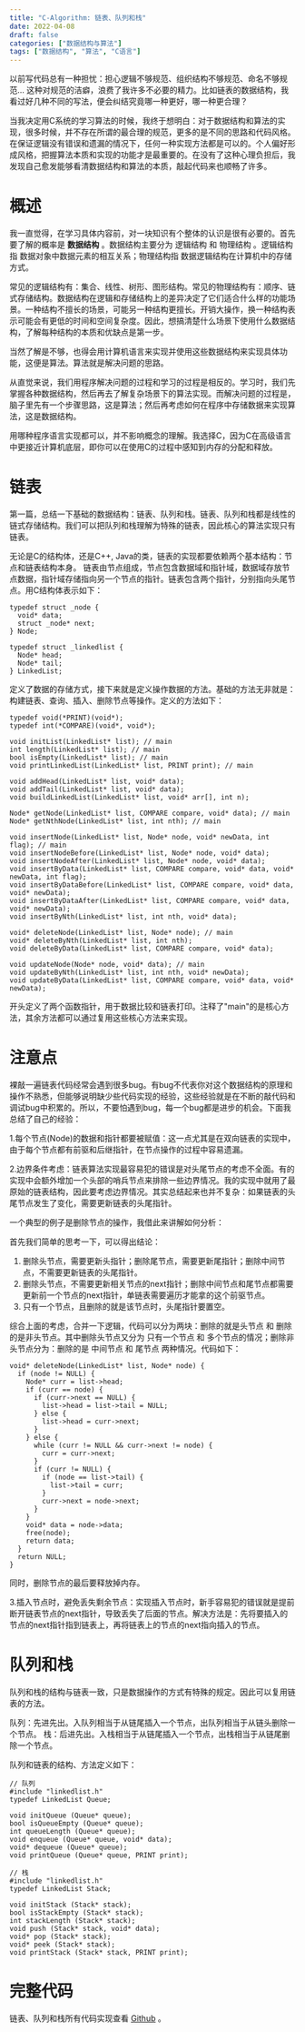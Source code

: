 ```yaml
---
title: "C-Algorithm: 链表、队列和栈"
date: 2022-04-08
draft: false
categories: ["数据结构与算法"]
tags: ["数据结构", "算法", "C语言"]
---
```


以前写代码总有一种担忧：担心逻辑不够规范、组织结构不够规范、命名不够规范&#x2026; 这种对规范的洁癖，浪费了我许多不必要的精力。比如链表的数据结构，我看过好几种不同的写法，便会纠结究竟哪一种更好，哪一种更合理？

当我决定用C系统的学习算法的时候，我终于想明白：对于数据结构和算法的实现，很多时候，并不存在所谓的最合理的规范，更多的是不同的思路和代码风格。在保证逻辑没有错误和遗漏的情况下，任何一种实现方法都是可以的。个人偏好形成风格，把握算法本质和实现的功能才是最重要的。在没有了这种心理负担后，我发现自己愈发能够看清数据结构和算法的本质，敲起代码来也顺畅了许多。


<a id="org29158ae"></a>

# 概述

我一直觉得，在学习具体内容前，对一块知识有个整体的认识是很有必要的。首先要了解的概率是 **数据结构** 。数据结构主要分为 逻辑结构 和 物理结构 。逻辑结构指 数据对象中数据元素的相互关系；物理结构指 数据逻辑结构在计算机中的存储方式。

常见的逻辑结构有：集合、线性、树形、图形结构。常见的物理结构有：顺序、链式存储结构。数据结构在逻辑和存储结构上的差异决定了它们适合什么样的功能场景。一种结构不擅长的场景，可能另一种结构更擅长。开销大操作，换一种结构表示可能会有更低的时间和空间复杂度。因此，想搞清楚什么场景下使用什么数据结构，了解每种结构的本质和优缺点是第一步。

当然了解是不够，也得会用计算机语言来实现并使用这些数据结构来实现具体功能，这便是算法。算法就是解决问题的思路。

从直觉来说，我们用程序解决问题的过程和学习的过程是相反的。学习时，我们先掌握各种数据结构，然后再去了解复杂场景下的算法实现。而解决问题的过程是，脑子里先有一个步骤思路，这是算法；然后再考虑如何在程序中存储数据来实现算法，这是数据结构。

用哪种程序语言实现都可以，并不影响概念的理解。我选择C，因为C在高级语言中更接近计算机底层，即你可以在使用C的过程中感知到内存的分配和释放。


<a id="orgf3b84cf"></a>

# 链表

第一篇，总结一下基础的数据结构：链表、队列和栈。链表、队列和栈都是线性的链式存储结构。我们可以把队列和栈理解为特殊的链表，因此核心的算法实现只有链表。

无论是C的结构体，还是C++, Java的类，链表的实现都要依赖两个基本结构：节点和链表结构本身。
链表由节点组成，节点包含数据域和指针域，数据域存放节点数据，指针域存储指向另一个节点的指针。链表包含两个指针，分别指向头尾节点。用C结构体表示如下：

    typedef struct _node {
      void* data;
      struct _node* next;
    } Node;
    
    typedef struct _linkedlist {
      Node* head;
      Node* tail;
    } LinkedList;

定义了数据的存储方式，接下来就是定义操作数据的方法。基础的方法无非就是：构建链表、查询、插入、删除节点等操作。定义的方法如下：

    typedef void(*PRINT)(void*);
    typedef int(*COMPARE)(void*, void*);
    
    void initList(LinkedList* list); // main
    int length(LinkedList* list); // main
    bool isEmpty(LinkedList* list); // main
    void printLinkedList(LinkedList* list, PRINT print); // main
    
    void addHead(LinkedList* list, void* data);
    void addTail(LinkedList* list, void* data);
    void buildLinkedList(LinkedList* list, void* arr[], int n);
    
    Node* getNode(LinkedList* list, COMPARE compare, void* data); // main
    Node* getNthNode(LinkedList* list, int nth); // main
    
    void insertNode(LinkedList* list, Node* node, void* newData, int flag); // main
    void insertNodeBefore(LinkedList* list, Node* node, void* data);
    void insertNodeAfter(LinkedList* list, Node* node, void* data);
    void insertByData(LinkedList* list, COMPARE compare, void* data, void* newData, int flag);
    void insertByDataBefore(LinkedList* list, COMPARE compare, void* data, void* newData);
    void insertByDataAfter(LinkedList* list, COMPARE compare, void* data, void* newData);
    void insertByNth(LinkedList* list, int nth, void* data);
    
    void* deleteNode(LinkedList* list, Node* node); // main
    void* deleteByNth(LinkedList* list, int nth);
    void deleteByData(LinkedList* list, COMPARE compare, void* data);
    
    void updateNode(Node* node, void* data); // main
    void updateByNth(LinkedList* list, int nth, void* newData);
    void updateByData(LinkedList* list, COMPARE compare, void* data, void* newData);

开头定义了两个函数指针，用于数据比较和链表打印。注释了"main"的是核心方法，其余方法都可以通过复用这些核心方法来实现。


<a id="org96e4122"></a>

# 注意点

裸敲一遍链表代码经常会遇到很多bug。有bug不代表你对这个数据结构的原理和操作不熟悉，但能够说明缺少些代码实现的经验，这些经验就是在不断的敲代码和调试bug中积累的。所以，不要怕遇到bug，每一个bug都是进步的机会。下面我总结了自己的经验：

1.每个节点(Node)的数据和指针都要被赋值：这一点尤其是在双向链表的实现中，由于每个节点都有前驱和后继指针，在节点操作的过程中容易遗漏。

2.边界条件考虑：链表算法实现最容易犯的错误是对头尾节点的考虑不全面。有的实现中会额外增加一个头部的哨兵节点来排除一些边界情况。我的实现中就用了最原始的链表结构，因此要考虑边界情况。其实总结起来也并不复杂：如果链表的头尾节点发生了变化，需要更新链表的头尾指针。

一个典型的例子是删除节点的操作，我借此来讲解如何分析：

首先我们简单的思考一下，可以得出结论：

1.  删除头节点，需要更新头指针；删除尾节点，需要更新尾指针；删除中间节点，不需要更新链表的头尾指针。
2.  删除头节点，不需要更新相关节点的next指针；删除中间节点和尾节点都需要更新前一个节点的next指针，单链表需要遍历才能拿的这个前驱节点。
3.  只有一个节点，且删除的就是该节点时，头尾指针要置空。

综合上面的考虑，合并一下逻辑，代码可以分为两块：删除的就是头节点 和 删除的是非头节点。其中删除头节点又分为 只有一个节点 和 多个节点的情况；删除非头节点分为：删除的是 中间节点 和 尾节点 两种情况。代码如下：

    void* deleteNode(LinkedList* list, Node* node) {
      if (node != NULL) {
        Node* curr = list->head;
        if (curr == node) {
          if (curr->next == NULL) {
            list->head = list->tail = NULL;
          } else {
            list->head = curr->next;
          }
        } else {
          while (curr != NULL && curr->next != node) {
            curr = curr->next;
          }
          if (curr != NULL) {
            if (node == list->tail) {
              list->tail = curr;
            }
            curr->next = node->next;
          }
        }
        void* data = node->data;
        free(node);
        return data;
      }
      return NULL;
    }

同时，删除节点的最后要释放掉内存。

3.插入节点时，避免丢失剩余节点：实现插入节点时，新手容易犯的错误就是提前断开链表节点的next指针，导致丢失了后面的节点。解决方法是：先将要插入的节点的next指针指到链表上，再将链表上的节点的next指向插入的节点。


<a id="orgbf79108"></a>

# 队列和栈

队列和栈的结构与链表一致，只是数据操作的方式有特殊的规定。因此可以复用链表的方法。

队列：先进先出。入队列相当于从链尾插入一个节点，出队列相当于从链头删除一个节点。
栈：后进先出。入栈相当于从链尾插入一个节点，出栈相当于从链尾删除一个节点。

队列和链表的结构、方法定义如下：

    // 队列
    #include "linkedlist.h"
    typedef LinkedList Queue;
    
    void initQueue (Queue* queue);
    bool isQueueEmpty (Queue* queue);
    int queueLength (Queue* queue);
    void enqueue (Queue* queue, void* data);
    void* dequeue (Queue* queue);
    void printQueue (Queue* queue, PRINT print);
    
    // 栈
    #include "linkedlist.h"
    typedef LinkedList Stack;
    
    void initStack (Stack* stack);
    bool isStackEmpty (Stack* stack);
    int stackLength (Stack* stack);
    void push (Stack* stack, void* data);
    void* pop (Stack* stack);
    void* peek (Stack* stack);
    void printStack (Stack* stack, PRINT print);


<a id="org5dc6d74"></a>

# 完整代码

链表、队列和栈所有代码实现查看 [Github](https://github.com/Kinneyzhang/LangC/tree/main/C-Algorithm/LinkedList) 。

